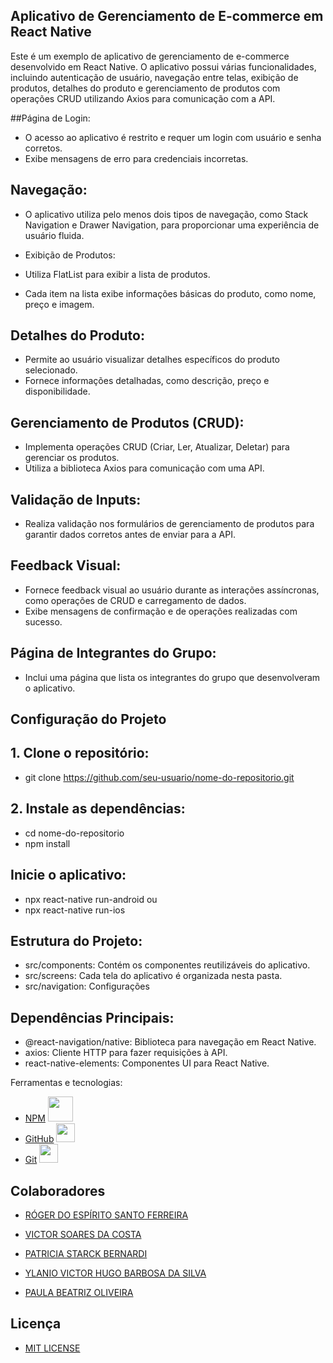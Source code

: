 ## Aplicativo de Gerenciamento de E-commerce em React Native
<p>Este é um exemplo de aplicativo de gerenciamento de e-commerce desenvolvido em React Native. O aplicativo possui várias funcionalidades, 
  incluindo autenticação de usuário, navegação entre telas, exibição de produtos, detalhes do produto e gerenciamento de produtos com operações CRUD utilizando Axios para comunicação com a API.</p>


##Página de Login:

 - O acesso ao aplicativo é restrito e requer um login com usuário e senha corretos.
 - Exibe mensagens de erro para credenciais incorretas.

## Navegação:

- O aplicativo utiliza pelo menos dois tipos de navegação, como Stack Navigation e Drawer Navigation, para proporcionar uma experiência de usuário fluida.
- Exibição de Produtos:

- Utiliza FlatList para exibir a lista de produtos.
- Cada item na lista exibe informações básicas do produto, como nome, preço e imagem.

 ## Detalhes do Produto:

- Permite ao usuário visualizar detalhes específicos do produto selecionado.
- Fornece informações detalhadas, como descrição, preço e disponibilidade.

## Gerenciamento de Produtos (CRUD):

- Implementa operações CRUD (Criar, Ler, Atualizar, Deletar) para gerenciar os produtos.
- Utiliza a biblioteca Axios para comunicação com uma API.

## Validação de Inputs:

- Realiza validação nos formulários de gerenciamento de produtos para garantir dados corretos antes de enviar para a API.

## Feedback Visual:

- Fornece feedback visual ao usuário durante as interações assíncronas, como operações de CRUD e carregamento de dados.
- Exibe mensagens de confirmação e de operações realizadas com sucesso.

## Página de Integrantes do Grupo:

- Inclui uma página que lista os integrantes do grupo que desenvolveram o aplicativo.

## Configuração do Projeto

## 1. Clone o repositório:
- git clone https://github.com/seu-usuario/nome-do-repositorio.git

## 2. Instale as dependências:

- cd nome-do-repositorio
- npm install

## Inicie o aplicativo:
- npx react-native run-android
 ou
- npx react-native run-ios

## Estrutura do Projeto:
- src/components: Contém os componentes reutilizáveis do aplicativo.
- src/screens: Cada tela do aplicativo é organizada nesta pasta.
- src/navigation: Configurações

## Dependências Principais:
- @react-navigation/native: Biblioteca para navegação em React Native.
- axios: Cliente HTTP para fazer requisições à API.
- react-native-elements: Componentes UI para React Native.

Ferramentas e tecnologias:
- [NPM](https://www.npmjs.com/) <img loading="lazy" src="https://cdn.jsdelivr.net/gh/devicons/devicon/icons/npm/npm-original-wordmark.svg" width="40" height="40"/>
- [GitHub](https://github.com/) <img loading="lazy" src="https://cdn.jsdelivr.net/gh/devicons/devicon/icons/github/github-original.svg" width="30" height="30"/>
- [Git](https://git-scm.com/) <img loading="lazy" src="https://cdn.jsdelivr.net/gh/devicons/devicon/icons/git/git-original.svg" width="30" height="30"/>

## Colaboradores
- [RÓGER DO ESPÍRITO SANTO FERREIRA](https://github.com/ferreirarogeer)

- [VICTOR SOARES DA COSTA](https://github.com/VictorSoares-C)

- [PATRICIA STARCK BERNARDI](https://github.com/patriciastarck)
 
- [YLANIO VICTOR HUGO BARBOSA DA SILVA](https://github.com/yslanio-victor)
   
- [PAULA BEATRIZ OLIVEIRA](https://github.com/paulabeatrizsoliveira)

## Licença 
- [MIT LICENSE](https://opensource.org/license/mit/)
